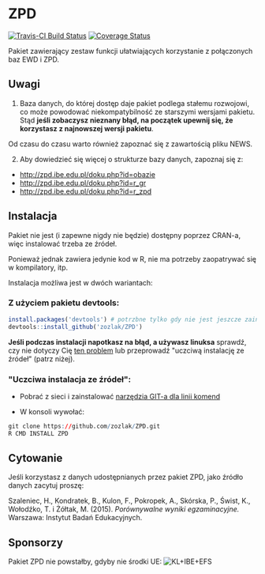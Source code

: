 # ZPD

[![Travis-CI Build Status](https://travis-ci.org/zozlak/ZPD.png?branch=master)](https://travis-ci.org/zozlak/ZPD)
[![Coverage Status](https://coveralls.io/repos/zozlak/ZPD/badge.svg)](https://coveralls.io/r/zozlak/ZPD)

Pakiet zawierający zestaw funkcji ułatwiających korzystanie z połączonych baz EWD i ZPD.

## Uwagi

1. Baza danych, do której dostęp daje pakiet podlega stałemu rozwojowi, co może powodować niekompatybilność ze starszymi wersjami pakietu. Stąd **jeśli zobaczysz nieznany błąd, na początek upewnij się, że korzystasz z najnowszej wersji pakietu**.

  Od czasu do czasu warto również zapoznać się z zawartością pliku NEWS.

2. Aby dowiedzieć się więcej o strukturze bazy danych, zapoznaj się z:
  * http://zpd.ibe.edu.pl/doku.php?id=obazie
  * http://zpd.ibe.edu.pl/doku.php?id=r_gr
  * http://zpd.ibe.edu.pl/doku.php?id=r_zpd

## Instalacja

Pakiet nie jest (i zapewne nigdy nie będzie) dostępny poprzez CRAN-a, więc instalować trzeba ze źródeł.

Ponieważ jednak zawiera jedynie kod w R, nie ma potrzeby zaopatrywać się w kompilatory, itp.

Instalacja możliwa jest w dwóch wariantach:

### Z użyciem pakietu devtools:
```r
install.packages('devtools') # potrzbne tylko gdy nie jest jeszcze zainstalowany
devtools::install_github('zozlak/ZPD')
```

**Jeśli podczas instalacji napotkasz na błąd, a używasz linuksa** sprawdź, czy nie dotyczy Cię [ten problem](https://github.com/hadley/devtools/issues/650) lub przeprowadź "uczciwą instalację ze źródeł" (patrz niżej).

### "Uczciwa instalacja ze źródeł":

   * Pobrać z sieci i zainstalować [narzędzia GIT-a dla linii komend](http://git-scm.com/downloads) 
   
   * W konsoli wywołać:
```r
git clone https://github.com/zozlak/ZPD.git
R CMD INSTALL ZPD
```

## Cytowanie

Jeśli korzystasz z danych udostępnianych przez pakiet ZPD, jako źródło danych zacytuj proszę:

Szaleniec, H., Kondratek, B., Kulon, F., Pokropek, A., Skórska, P., Świst, K., Wołodźko, T. i Żółtak, M. (2015). _Porównywalne wyniki egzaminacyjne._ Warszawa: Instytut Badań Edukacyjnych. 

## Sponsorzy

Pakiet ZPD nie powstałby, gdyby nie środki UE:
![KL+IBE+EFS](http://zpd.ibe.edu.pl/logo-IBE-EE.png)